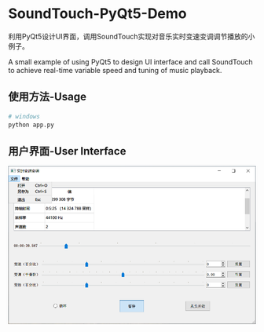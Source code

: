 # SoundTouch-PyQt5-Demo
利用PyQt5设计UI界面，调用SoundTouch实现对音乐实时变速变调调节播放的小例子。

A small example of using PyQt5 to design UI interface and call SoundTouch to achieve real-time variable speed and tuning of music playback.

## 使用方法-Usage

```bash
# windows
python app.py
```

## 用户界面-User Interface

![screen](https://github.com/wjroo/SoundTouch-PyQt5-Demo/blob/main/screen.png?raw=true)

